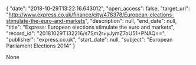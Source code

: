 {
  "date": "2018-10-29T13:22:16.643012", 
  "open_access": false, 
  "target_url": "http://www.express.co.uk/finance/city/478378/European-elections-stimulate-the-euro-and-markets", 
  "description": null, 
  "end_date": null, 
  "title": "Express: European elections stimulate the euro and markets", 
  "record_id": "20181029T132216/s7Sm2r+yJymZ7oU51+PNAQ==", 
  "publisher": "express.co.uk", 
  "start_date": null, 
  "subject": "European Parliament Elections 2014"
}

None